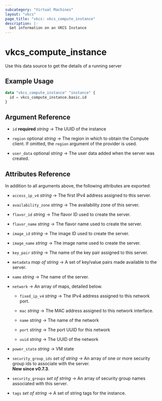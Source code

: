 ```yaml
---
subcategory: "Virtual Machines"
layout: "vkcs"
page_title: "vkcs: vkcs_compute_instance"
description: |-
  Get information on an VKCS Instance
---
```


# vkcs_compute_instance

Use this data source to get the details of a running server

## Example Usage

```terraform
data "vkcs_compute_instance" "instance" {
  id = vkcs_compute_instance.basic.id
}
```

## Argument Reference
- `id` **required** *string* &rarr;  The UUID of the instance

- `region` optional *string* &rarr;  The region in which to obtain the Compute client. If omitted, the `region` argument of the provider is used.

- `user_data` optional *string* &rarr;  The user data added when the server was created.


## Attributes Reference
In addition to all arguments above, the following attributes are exported:
- `access_ip_v4` *string* &rarr;  The first IPv4 address assigned to this server.

- `availability_zone` *string* &rarr;  The availability zone of this server.

- `flavor_id` *string* &rarr;  The flavor ID used to create the server.

- `flavor_name` *string* &rarr;  The flavor name used to create the server.

- `image_id` *string* &rarr;  The image ID used to create the server.

- `image_name` *string* &rarr;  The image name used to create the server.

- `key_pair` *string* &rarr;  The name of the key pair assigned to this server.

- `metadata` *map of* *string* &rarr;  A set of key/value pairs made available to the server.

- `name` *string* &rarr;  The name of the server.

- `network`  &rarr;  An array of maps, detailed below.
  - `fixed_ip_v4` *string* &rarr;  The IPv4 address assigned to this network port.

  - `mac` *string* &rarr;  The MAC address assigned to this network interface.

  - `name` *string* &rarr;  The name of the network

  - `port` *string* &rarr;  The port UUID for this network

  - `uuid` *string* &rarr;  The UUID of the network

- `power_state` *string* &rarr;  VM state

- `security_group_ids` *set of* *string* &rarr;  An array of one or more security group ids to associate with the server.<br>**New since v0.7.3**.

- `security_groups` *set of* *string* &rarr;  An array of security group names associated with this server.

- `tags` *set of* *string* &rarr;  A set of string tags for the instance.


